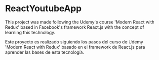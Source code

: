 # ReactYoutubeApp

This project was made following the Udemy's course 'Modern React with Redux' based in Facebook's framework React.js with the concept of learning this technology.

Este proyecto es realizado siguiendo los pasos del curso de Udemy 'Modern React with Redux' basado en el framework de React.js para aprender las bases de esta tecnología.
